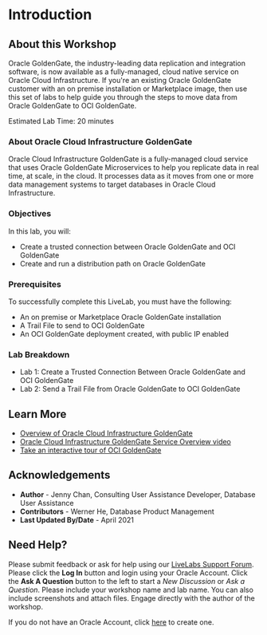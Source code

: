 # Introduction

## About this Workshop

Oracle GoldenGate, the industry-leading data replication and integration software, is now available as a fully-managed, cloud native service on Oracle Cloud Infrastructure. If you're an existing Oracle GoldenGate customer with an on premise installation or Marketplace image, then use this set of labs to help guide you through the steps to move data from Oracle GoldenGate to OCI GoldenGate.

Estimated Lab Time: 20 minutes

### About Oracle Cloud Infrastructure GoldenGate
Oracle Cloud Infrastructure GoldenGate is a fully-managed cloud service that uses Oracle GoldenGate Microservices to help you replicate data in real time, at scale, in the cloud. It processes data as it moves from one or more data management systems to target databases in Oracle Cloud Infrastructure.

### Objectives

In this lab, you will:
* Create a trusted connection between Oracle GoldenGate and OCI GoldenGate
* Create and run a distribution path on Oracle GoldenGate

### Prerequisites
To successfully complete this LiveLab, you must have the following:
* An on premise or Marketplace Oracle GoldenGate installation
* A Trail File to send to OCI GoldenGate
* An OCI GoldenGate deployment created, with public IP enabled

### Lab Breakdown

* Lab 1: Create a Trusted Connection Between Oracle GoldenGate and OCI GoldenGate
* Lab 2: Send a Trail File from Oracle GoldenGate to OCI GoldenGate

## Learn More

* [Overview of Oracle Cloud Infrastructure GoldenGate](https://docs.oracle.com/cloud/paas/goldengate-service/using/overview-goldengate.html)
* [Oracle Cloud Infrastructure GoldenGate Service Overview video](https://apexapps.oracle.com/pls/apex/f?p=44785:112:0::::P112_CONTENT_ID:29278)
* [Take an interactive tour of OCI GoldenGate](https://apexapps.oracle.com/pls/apex/f?p=44785:112:0::::P112_CONTENT_ID:29986)

## Acknowledgements
* **Author** - Jenny Chan, Consulting User Assistance Developer, Database User Assistance
* **Contributors** -  Werner He, Database Product Management
* **Last Updated By/Date** - April 2021

## Need Help?
Please submit feedback or ask for help using our [LiveLabs Support Forum](https://community.oracle.com/tech/developers/categories/livelabsdiscussions). Please click the **Log In** button and login using your Oracle Account. Click the **Ask A Question** button to the left to start a *New Discussion* or *Ask a Question*.  Please include your workshop name and lab name.  You can also include screenshots and attach files.  Engage directly with the author of the workshop.

If you do not have an Oracle Account, click [here](https://profile.oracle.com/myprofile/account/create-account.jspx) to create one.
